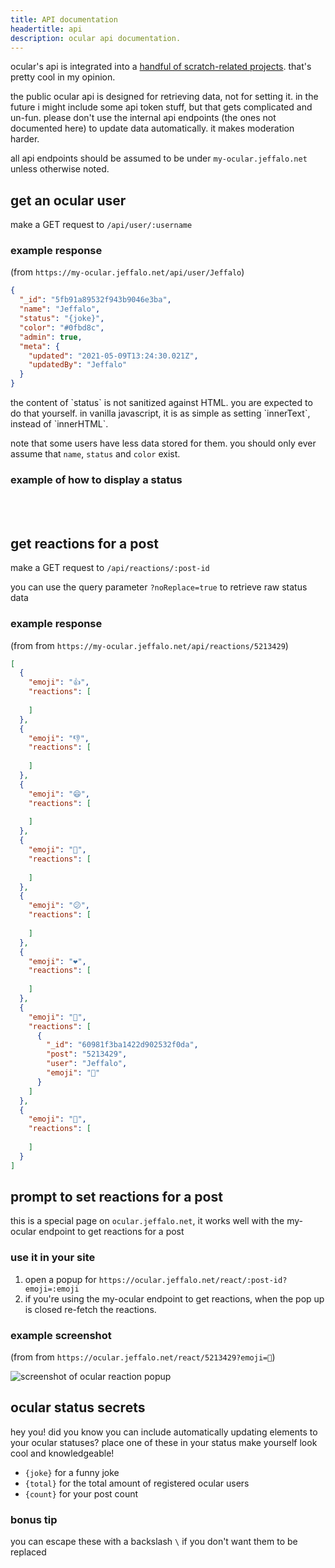 ```yaml
---
title: API documentation
headertitle: api
description: ocular api documentation.
---
```


ocular's api is integrated into a [handful of scratch-related projects](/docs/gallery). that's pretty cool in my opinion.

the public ocular api is designed for retrieving data, not for setting it. in the future i might include some api token stuff, but that gets complicated and un-fun. please don't use the internal api endpoints (the ones not documented here) to update data automatically. it makes moderation harder.

all api endpoints should be assumed to be under `my-ocular.jeffalo.net` unless otherwise noted.

## get an ocular user

make a GET request to `/api/user/:username`


### example response

(from `https://my-ocular.jeffalo.net/api/user/Jeffalo`)

```json
{
  "_id": "5fb91a89532f943b9046e3ba",
  "name": "Jeffalo",
  "status": "{joke}",
  "color": "#0fbd8c",
  "admin": true,
  "meta": {
    "updated": "2021-05-09T13:24:30.021Z",
    "updatedBy": "Jeffalo"
  }
}
```

<div :class="`alert error`">
    the content of `status` is not sanitized against HTML. you are expected to do that yourself. in vanilla javascript, it is as simple as setting `innerText`, instead of `innerHTML`.
</div>

note that some users have less data stored for them. you should only ever assume that `name`, `status` and `color` exist.

### example of how to display a status

<Status user="Jeffalo"></Status>
<br><br>

## get reactions for a post

make a GET request to `/api/reactions/:post-id`

you can use the query parameter `?noReplace=true` to retrieve raw status data

### example response

(from from `https://my-ocular.jeffalo.net/api/reactions/5213429`)

```json
[
  {
    "emoji": "👍",
    "reactions": [
      
    ]
  },
  {
    "emoji": "👎",
    "reactions": [
      
    ]
  },
  {
    "emoji": "😄",
    "reactions": [
      
    ]
  },
  {
    "emoji": "🎉",
    "reactions": [
      
    ]
  },
  {
    "emoji": "😕",
    "reactions": [
      
    ]
  },
  {
    "emoji": "❤️",
    "reactions": [
      
    ]
  },
  {
    "emoji": "🚀",
    "reactions": [
      {
        "_id": "60981f3ba1422d902532f0da",
        "post": "5213429",
        "user": "Jeffalo",
        "emoji": "🚀"
      }
    ]
  },
  {
    "emoji": "👀",
    "reactions": [
      
    ]
  }
]
```

## prompt to set reactions for a post

this is a special page on `ocular.jeffalo.net`, it works well with the my-ocular endpoint to get reactions for a post

### use it in your site

1. open a popup for `https://ocular.jeffalo.net/react/:post-id?emoji=:emoji`
2. if you're using the my-ocular endpoint to get reactions, when the pop up is closed re-fetch the reactions.

### example screenshot

(from from `https://ocular.jeffalo.net/react/5213429?emoji=🚀`)

![screenshot of ocular reaction popup](/reaction-screenshot.png)

## ocular status secrets

hey you! did you know you can include automatically updating elements to your ocular statuses? place one of these in your status make yourself look cool and knowledgeable!

- `{joke}` for a funny joke
- `{total}` for the total amount of registered ocular users
- `{count}` for your post count

### bonus tip

you can escape these with a backslash `\` if you don't want them to be replaced